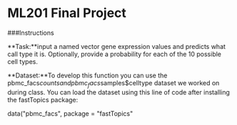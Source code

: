 # ML201 Final Project

###Instructions 

**Task:**input a named vector gene expression values and predicts what call type it is. 
Optionally, provide a probability for each of the 10 possible cell types. 

**Dataset:**To develop this function you can use the pbmc_facs$counts and pbmc_facs$samples$celltype dataset we worked on during class. You can load the dataset using this line of code after installing the fastTopics package:

data("pbmc_facs", package = "fastTopics"